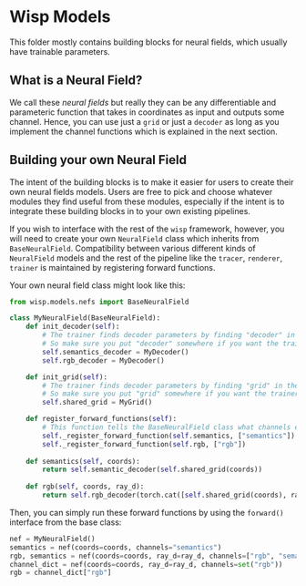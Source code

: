 # Wisp Models

This folder mostly contains building blocks for neural fields, which usually have trainable parameters.

## What is a Neural Field?

We call these _neural fields_ but really they can be any differentiable and parameteric function that takes in coordinates as input and outputs some channel. Hence, you can use just a `grid` or just a `decoder` as long as you implement the channel functions which is explained in the next section.

## Building your own Neural Field 

The intent of the building blocks is to make it easier for users to create their own neural fields models. Users are free to pick and choose whatever modules they find useful from these modules, especially if the intent is to integrate these building blocks in to your own existing pipelines.

If you wish to interface with the rest of the `wisp` framework, however, you will need to create your own `NeuralField` class which inherits from `BaseNeuralField`. Compatibility between various different kinds of `NeuralField` models and the rest of the pipeline like the `tracer`, `renderer`, `trainer` is maintained by registering forward functions.

Your own neural field class might look like this:
```python
from wisp.models.nefs import BaseNeuralField

class MyNeuralField(BaseNeuralField):
    def init_decoder(self):
        # The trainer finds decoder parameters by finding "decoder" in the parameter name.
        # So make sure you put "decoder" somewhere if you want the trainer to use the decoder specific options.
        self.semantics_decoder = MyDecoder()
        self.rgb_decoder = MyDecoder()

    def init_grid(self):
        # The trainer finds decoder parameters by finding "grid" in the parameter name.
        # So make sure you put "grid" somewhere if you want the trainer to use the grid specific options.
        self.shared_grid = MyGrid()

    def register_forward_functions(self):     
        # This function tells the BaseNeuralField class what channels exist for this Neural Field   
        self._register_forward_function(self.semantics, ["semantics"])
        self._register_forward_function(self.rgb, ["rgb"])
    
    def semantics(self, coords):
        return self.semantic_decoder(self.shared_grid(coords))
    
    def rgb(self, coords, ray_d):
        return self.rgb_decoder(torch.cat([self.shared_grid(coords), ray_d], -1))
```

Then, you can simply run these forward functions by using the `forward()` interface from the base class:
```python
nef = MyNeuralField()
semantics = nef(coords=coords, channels="semantics")
rgb, semantics = nef(coords=coords, ray_d=ray_d, channels=["rgb", "semantics"])
channel_dict = nef(coords=coords, ray_d=ray_d, channels=set("rgb"))
rgb = channel_dict["rgb"]
```
